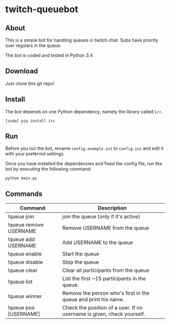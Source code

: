 # twitch-queuebot

## About

This is a simple bot for handling queues in twitch chat. Subs have priority over regulars in the queue.

The bot is coded and tested in Python 3.4

## Download

Just clone this git repo!

## Install

The bot depends on one Python dependency, namely the library called `irc`.

    [sudo] pip install irc
    
## Run

Before you run the bot, rename `config.example.ini` to `config.ini` and edit it with your preferred settings.

Once you have installed the dependencies and fixed the config file, run the bot by executing the following command:

`python main.py`

## Commands
Command                     | Description
--------------------------- | ----------------------
!queue join                 | join the queue (only if it's active)
!queue remove USERNAME      | Remove USERNAME from the queue
!queue add USERNAME         | Add USERNAME to the queue
!queue enable               | Start the queue
!queue disable              | Stop the queue
!queue clear                | Clear all participants from the queue
!queue list                 | List the first ~15 participants in the queue.
!queue winner               | Remove the person who's first in the queue and print his name.
!queue pos [USERNAME]       | Check the position of a user. If no username is given, check yourself.

